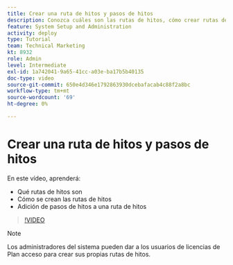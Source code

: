```yaml
---
title: Crear una ruta de hitos y pasos de hitos
description: Conozca cuáles son las rutas de hitos, cómo crear rutas de hitos y cómo agregar pasos de hitos.
feature: System Setup and Administration
activity: deploy
type: Tutorial
team: Technical Marketing
kt: 8932
role: Admin
level: Intermediate
exl-id: 1a742041-9a65-41cc-a03e-ba17b5b40135
doc-type: video
source-git-commit: 650e4d346e1792863930dcebafacab4c88f2a8bc
workflow-type: tm+mt
source-wordcount: '69'
ht-degree: 0%

---
```


# Crear una ruta de hitos y pasos de hitos

En este vídeo, aprenderá:

* Qué rutas de hitos son
* Cómo se crean las rutas de hitos
* Adición de pasos de hitos a una ruta de hitos

>[!VIDEO](https://video.tv.adobe.com/v/335204/?quality=12&learn=on)

>[!NOTE]
>
>Los administradores del sistema pueden dar a los usuarios de licencias de Plan acceso para crear sus propias rutas de hitos.
